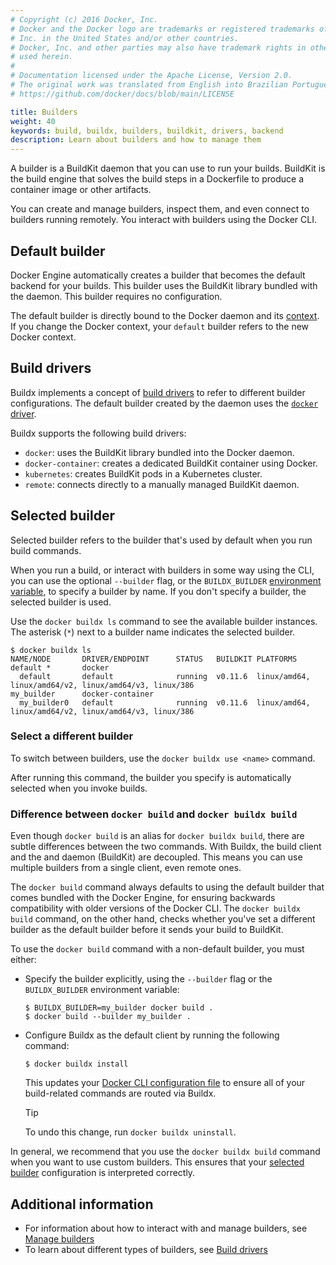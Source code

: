 ```yaml
---
# Copyright (c) 2016 Docker, Inc.
# Docker and the Docker logo are trademarks or registered trademarks of Docker,
# Inc. in the United States and/or other countries.
# Docker, Inc. and other parties may also have trademark rights in other terms
# used herein.
#
# Documentation licensed under the Apache License, Version 2.0.
# The original work was translated from English into Brazilian Portuguese.
# https://github.com/docker/docs/blob/main/LICENSE

title: Builders
weight: 40
keywords: build, buildx, builders, buildkit, drivers, backend
description: Learn about builders and how to manage them
---
```

A builder is a BuildKit daemon that you can use to run your builds. BuildKit
is the build engine that solves the build steps in a Dockerfile to produce a
container image or other artifacts.

You can create and manage builders, inspect them, and even connect to builders
running remotely. You interact with builders using the Docker CLI.

## Default builder

Docker Engine automatically creates a builder that becomes the default backend
for your builds. This builder uses the BuildKit library bundled with the
daemon. This builder requires no configuration.

The default builder is directly bound to the Docker daemon and its
[context](/manuals/engine/manage-resources/contexts.md). If you change the
Docker context, your `default` builder refers to the new Docker context.

## Build drivers

Buildx implements a concept of [build drivers](drivers/_index.md) to refer to
different builder configurations. The default builder created by the daemon
uses the [`docker` driver](drivers/docker.md).

Buildx supports the following build drivers:

- `docker`: uses the BuildKit library bundled into the Docker daemon.
- `docker-container`: creates a dedicated BuildKit container using Docker.
- `kubernetes`: creates BuildKit pods in a Kubernetes cluster.
- `remote`: connects directly to a manually managed BuildKit daemon.

## Selected builder

Selected builder refers to the builder that's used by default when you run
build commands.

When you run a build, or interact with builders in some way using the CLI,
you can use the optional `--builder` flag, or the `BUILDX_BUILDER`
[environment variable](../building/variables.md#buildx_builder),
to specify a builder by name. If you don't specify a builder,
the selected builder is used.

Use the `docker buildx ls` command to see the available builder instances.
The asterisk (`*`) next to a builder name indicates the selected builder.

```console
$ docker buildx ls
NAME/NODE       DRIVER/ENDPOINT      STATUS   BUILDKIT PLATFORMS
default *       docker
  default       default              running  v0.11.6  linux/amd64, linux/amd64/v2, linux/amd64/v3, linux/386
my_builder      docker-container
  my_builder0   default              running  v0.11.6  linux/amd64, linux/amd64/v2, linux/amd64/v3, linux/386
```

### Select a different builder

To switch between builders, use the `docker buildx use <name>` command.

After running this command, the builder you specify is automatically
selected when you invoke builds.

### Difference between `docker build` and `docker buildx build`

Even though `docker build` is an alias for `docker buildx build`, there are
subtle differences between the two commands. With Buildx, the build client and
the and daemon (BuildKit) are decoupled. This means you can use multiple
builders from a single client, even remote ones.

The `docker build` command always defaults to using the default builder that
comes bundled with the Docker Engine, for ensuring backwards compatibility with
older versions of the Docker CLI. The `docker buildx build` command, on the
other hand, checks whether you've set a different builder as the default
builder before it sends your build to BuildKit.

To use the `docker build` command with a non-default builder, you must either:

- Specify the builder explicitly, using the `--builder` flag or the `BUILDX_BUILDER` environment variable:

  ```console
  $ BUILDX_BUILDER=my_builder docker build .
  $ docker build --builder my_builder .
  ```

- Configure Buildx as the default client by running the following command:

  ```console
  $ docker buildx install
  ```

  This updates your [Docker CLI configuration file](/reference/cli/docker/_index.md#configuration-files)
  to ensure all of your build-related commands are routed via Buildx.

  > [!TIP]
  > To undo this change, run `docker buildx uninstall`.

<!-- vale Docker.We = NO -->

In general, we recommend that you use the `docker buildx build` command when
you want to use custom builders. This ensures that your [selected
builder](#selected-builder) configuration is interpreted correctly.

<!-- vale Docker.We = YES -->

## Additional information

- For information about how to interact with and manage builders,
  see [Manage builders](./manage.md)
- To learn about different types of builders,
  see [Build drivers](drivers/_index.md)
